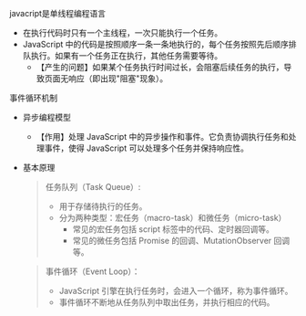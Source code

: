javacript是单线程编程语言

*  在执行代码时只有一个主线程，一次只能执行一个任务。
* JavaScript 中的代码是按照顺序一条一条地执行的，每个任务按照先后顺序排队执行。如果有一个任务正在执行，其他任务需要等待。
  * 【产生的问题】如果某个任务执行时间过长，会阻塞后续任务的执行，导致页面无响应（即出现"阻塞"现象）。

事件循环机制

* 异步编程模型
  * 【作用】处理 JavaScript 中的异步操作和事件。它负责协调执行任务和处理事件，使得 JavaScript 可以处理多个任务并保持响应性。

* 基本原理

  > 任务队列（Task Queue）:
  >
  > * 用于存储待执行的任务。
  > * 分为两种类型：宏任务（macro-task）和微任务（micro-task）
  >   * 常见的宏任务包括 script 标签中的代码、定时器回调等。
  >   * 常见的微任务包括 Promise 的回调、MutationObserver 回调等。

  > 事件循环（Event Loop）：
  >
  > * JavaScript 引擎在执行任务时，会进入一个循环，称为事件循环。
  > * 事件循环不断地从任务队列中取出任务，并执行相应的代码。